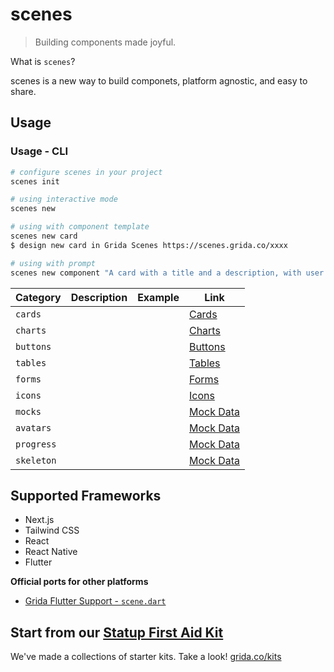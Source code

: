 # scenes

> Building components made joyful.

What is `scenes`?

scenes is a new way to build componets, platform agnostic, and easy to share.

## Usage

### Usage - CLI

```bash
# configure scenes in your project
scenes init

# using interactive mode
scenes new

# using with component template
scenes new card
$ design new card in Grida Scenes https://scenes.grida.co/xxxx

# using with prompt
scenes new component "A card with a title and a description, with user avatar"
```

<!-- table -->

| Category   | Description | Example | Link                                            |
| ---------- | ----------- | ------- | ----------------------------------------------- |
| `cards`    |             |         | [Cards](https://scenes.grida.co/c/cards)        |
| `charts`   |             |         | [Charts](https://scenes.grida.co/c/charts)      |
| `buttons`  |             |         | [Buttons](https://scenes.grida.co/c/buttons)    |
| `tables`   |             |         | [Tables](https://scenes.grida.co/c/charts)      |
| `forms`    |             |         | [Forms](https://scenes.grida.co/c/forms)        |
| `icons`    |             |         | [Icons](https://scenes.grida.co/c/icons)        |
| `mocks`    |             |         | [Mock Data](https://scenes.grida.co/c/mocks)    |
| `avatars`  |             |         | [Mock Data](https://scenes.grida.co/c/avatars)  |
| `progress` |             |         | [Mock Data](https://scenes.grida.co/c/progress) |
| `skeleton` |             |         | [Mock Data](https://scenes.grida.co/c/skeleton) |

## Supported Frameworks

- Next.js
- Tailwind CSS
- React
- React Native
- Flutter

**Official ports for other platforms**

- [Grida Flutter Support - `scene.dart`](https://github.com/gridaco/flutter)


## Start from our [Statup First Aid Kit](https://github.com/gridaco/kits)

We've made a collections of starter kits. Take a look! [grida.co/kits](https://grida.co/kits)
